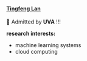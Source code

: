 #### [Tingfeng Lan](https://antlera.github.io/)

🎉 Admitted by **UVA** !!!

**research interests:**
- machine learning systems
- cloud computing
